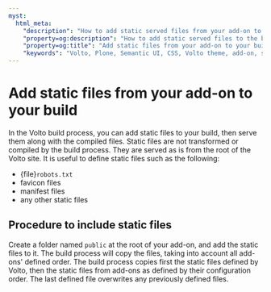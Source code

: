 ```yaml
---
myst:
  html_meta:
    "description": "How to add static served files from your add-on to your build"
    "property=og:description": "How to add static served files to the build from an add-on"
    "property=og:title": "Add static files from your add-on to your build"
    "keywords": "Volto, Plone, Semantic UI, CSS, Volto theme, add-on, static, assets, files, build"
---
```


# Add static files from your add-on to your build

In the Volto build process, you can add static files to your build, then serve them along with the compiled files.
Static files are not transformed or compiled by the build process.
They are served as is from the root of the Volto site.
It is useful to define static files such as the following:

-   {file}`robots.txt`
-   favicon files
-   manifest files
-   any other static files


## Procedure to include static files

Create a folder named `public` at the root of your add-on, and add the static files to it.
The build process will copy the files, taking into account all add-ons' defined order.
The build process copies first the static files defined by Volto, then the static files from add-ons as defined by their configuration order.
The last defined file overwrites any previously defined files.

